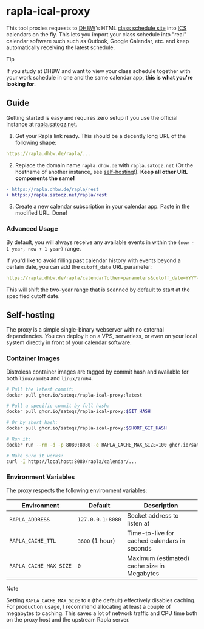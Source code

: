 # rapla-ical-proxy

This tool proxies requests to [DHBW](https://www.dhbw.de/english/home)'s HTML
[class schedule site](https://rapla.dhbw.de) into [ICS](https://icalendar.org)
calendars on the fly. This lets you import your class schedule into "real"
calendar software such such as Outlook, Google Calendar, etc. and keep
automatically receiving the latest schedule.

> [!TIP]
> If you study at DHBW and want to view your class schedule together with your
> work schedule in one and the same calendar app, **this is what you're looking
> for**.

## Guide

Getting started is easy and requires zero setup if you use the official instance
at [rapla.satoqz.net](https://rapla.satoqz.net).

1. Get your Rapla link ready. This should be a decently long URL of the
   following shape:

  ```yaml
  https://rapla.dhbw.de/rapla/...
  ```

2. Replace the domain name `rapla.dhbw.de` with `rapla.satoqz.net` (Or the
   hostname of another instance, see [self-hosting](#self-hosting)!). **Keep all
   other URL components the same!**

  ```diff
  - https://rapla.dhbw.de/rapla/rest
  + https://rapla.satoqz.net/rapla/rest
  ```

3. Create a new calendar subscription in your calendar app. Paste in the
   modified URL. Done!

### Advanced Usage

By default, you will always receive any available events in within the `(now - 1
year, now + 1 year)` range.

If you'd like to avoid filling past calendar history with events beyond a
certain date, you can add the `cutoff_date` URL parameter:

```yaml
https://rapla.dhbw.de/rapla/calendar?other=parameters&cutoff_date=YYYY-MM-DD
```

This will shift the two-year range that is scanned by default to start at the
specified cutoff date.

## Self-hosting

The proxy is a simple single-binary webserver with no external dependencies.
You can deploy it on a VPS, serverless, or even on your local system directly in
front of your calendar software.

### Container Images

Distroless container images are tagged by commit hash and available for both
`linux/amd64` and `linux/arm64`.

```sh
# Pull the latest commit:
docker pull ghcr.io/satoqz/rapla-ical-proxy:latest

# Pull a specific commit by full hash:
docker pull ghcr.io/satoqz/rapla-ical-proxy:$GIT_HASH

# Or by short hash:
docker pull ghcr.io/satoqz/rapla-ical-proxy:$SHORT_GIT_HASH

# Run it:
docker run --rm -d -p 8080:8080 -e RAPLA_CACHE_MAX_SIZE=100 ghcr.io/satoqz/rapla-ical-proxy

# Make sure it works:
curl -I http://localhost:8080/rapla/calendar/...
````

### Environment Variables

The proxy respects the following environment variables:

| Environment            | Default          | Description                                  |
| ---------------------- | ---------------- | -------------------------------------------- |
| `RAPLA_ADDRESS`        | `127.0.0.1:8080` | Socket address to listen at                  |
| `RAPLA_CACHE_TTL`      | `3600` (1 hour)  | Time-to-live for cached calendars in seconds |
| `RAPLA_CACHE_MAX_SIZE` | `0`              | Maximum (estimated) cache size in Megabytes  |

> [!NOTE]
> Setting `RAPLA_CACHE_MAX_SIZE` to `0` (the default) effectively disables
> caching. For production usage, I recommend allocating at least a couple of
> megabytes to caching. This saves a lot of network traffic and CPU time both on
> the proxy host and the upstream Rapla server.
